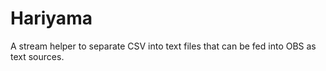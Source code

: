 # Hariyama
A stream helper to separate CSV into text files that can be fed into OBS as text sources.
